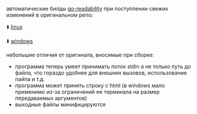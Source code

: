 автоматические билды [go-readability](https://github.com/go-shiori/go-readability) при поступлении свежих изменений в оригинальном репо:

⬇️ [linux](https://github.com/prolapser/readability-builds/releases/download/latest/go-readability)

⬇️ [windows](https://github.com/prolapser/readability-builds/releases/download/latest/go-readability.exe)


небольшие отличия от оригинала, вносимые при сборке:

* программа теперь умеет принимать поток stdin а не только путь до файла, что гораздо удобнее для внешних вызовов, использование пайпа и т.д.
* программа может принять строку с html (в windows мало применимо из-за ограничений ее терминала на размер передаваемых аргументов)
* выходные файлы минифицируются
